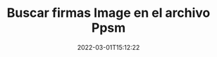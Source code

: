 ---
############################# Static ############################
layout: "auto-gen-signature"
date: 2022-03-01T15:12:22
draft: false
operation: Search
signaturetype: Image
fileformat: Ppsm
productName: Java
lang: es
productCode: java
otherformats: pdf doc docx docm dot dotm dotx odt ott rtf xls xlsx xlsm xlsb csv ods ots xltx xltm ppt pptx pps ppsx odp otp potx potm pptm ppsm
breadcrumb: Search Image signatures at Ppsm with Java

############################# Head ############################
head_title: "Busque Image firmas en Ppsm archivo en Java"
head_description: "Use Java para buscar firmas Image en archivos Ppsm usando unas pocas líneas de código."

############################# Header ############################
title: "Buscar firmas Image en el archivo Ppsm"
description: "Java API nativa permite buscar Image firmas en archivos Ppsm ya firmados. Realice una búsqueda avanzada de firmas electrónicas dentro de sus documentos Ppsm utilizando unas pocas líneas de código."
bg_image: "https://cms.admin.containerize.com/templates/aspose/App_Themes/V3/images/bg/header1.png"
bg_overlay: false
button:
    enable: true

############################# SubMenu ############################
submenu:
    enable: true

    left:
        img_alt: "GroupDocs.Signature for Java"
        image: "https://cms.admin.containerize.com/templates/groupdocs/images/product-logos/90x90-noborder/groupdocsature-java.png"
        product: "GroupDocs.Signature"
        platform: "Java"



############################# About ############################
about:
    enable: true
    title: "Acerca de la API de GroupDocs.Signature for Java"
    content: |
        [GroupDocs.Signature for Java](https://products.groupdocs.com/signature/java/) proporciona la API de Java para procesar documentos utilizando varios tipos de firma, como textos, imágenes, certificados digitales, códigos de barras, códigos QR, sellos o metadatos. Los usuarios pueden agregar, eliminar, actualizar, verificar o buscar firmas electrónicas en archivos PDF, documentos de MS Word, libros de trabajo de MS Excel, presentaciones de MS PowerPoint, archivos de Adobe Photoshop y varios formatos de imagen, con soporte adicional para personalizar las propiedades de las firmas según sea necesario.
    

############################# Steps ############################
steps:
    enable: true
    title_left: "Cómo buscar firmas Image en Ppsm"
    content_left: |
        [GroupDocs.Signature for Java](https://products.groupdocs.com/signature/java/) facilita a los desarrolladores de Java la búsqueda de firmas Image en archivos Ppsm desde sus aplicaciones mediante la implementación de unos sencillos pasos.
        
        * Cree una nueva instancia de la clase Signature y pase la ruta del documento de origen como parámetro del constructor.
        * Cree una instancia del objeto SearchOptions de acuerdo con sus requisitos y especifique las opciones de búsqueda.
        * Llame al método de búsqueda de la instancia de la clase Signature y pásele SearchOptions.
        * Procese los resultados de la búsqueda de acuerdo con sus demandas.

    title_right: "System Requirements"
    content_right: |
        GroupDocs.Signature for Java son compatibles con todas las principales plataformas y sistemas operativos. Antes de ejecutar el código a continuación, asegúrese de tener los siguientes requisitos previos instalados en su sistema.

        * Sistemas operativos: Microsoft Windows, Linux, Mac OS
        * Entornos de desarrollo: NetBeans, Intellij IDEA, Eclipse, etc.
        * Java runtime: J2SE 6.0 and above
        * Descarga la última versión de GroupDocs.Signature for Java de [Maven](https://repository.groupdocs.com/webapp/#/artifacts/browse/tree/General/repo/com/groupdocs/groupdocs-signature)
         
    code: |
        ```java    
                
        // Set up input Ppsm file
        String filePath = "input.ppsm";

        // Instantiate Signature for input file
        Signature signature = new Signature(filePath);

        //Create search options
        ImageSearchOptions options = new ImageSearchOptions();

        // set minimum size if needed 
        options.setMinContentSize(100);
        // set maximum image size if needed
        options.setMaxContentSize(2000);
        // return images for processing
        options.setReturnContent(true);
        // set up type of returned images
        options.setReturnContentType(FileType.PNG);

        // search for Image signatures in Ppsm document
        List<ImageSignature> signatures = signature.search(ImageSignature.class, options);

        // process signatures which were found 
        signatures.forEach(item -> System.out.println(item.toString()));

        ```

############################# Demos ############################
demos:
    enable: true
    title: "Firmar con Image firmas Demostración en vivo"
    content: |
       Agregue varias firmas electrónicas a los archivos Ppsm ahora mismo visitando el sitio web de [GroupDocs.Signature App](https://products.groupdocs.app/signature/family).

        
############################# More Formats ############################
more_formats:
    enable: true
    title: "Busque otras firmas Image usando Java"
    content: |
        "Búsqueda de firmas electrónicas en diversos documentos. Encuentre firmas de uno de los formatos de archivo populares como se muestra a continuación."
    format: 
           
       
back_to_top:
    enable: true
---